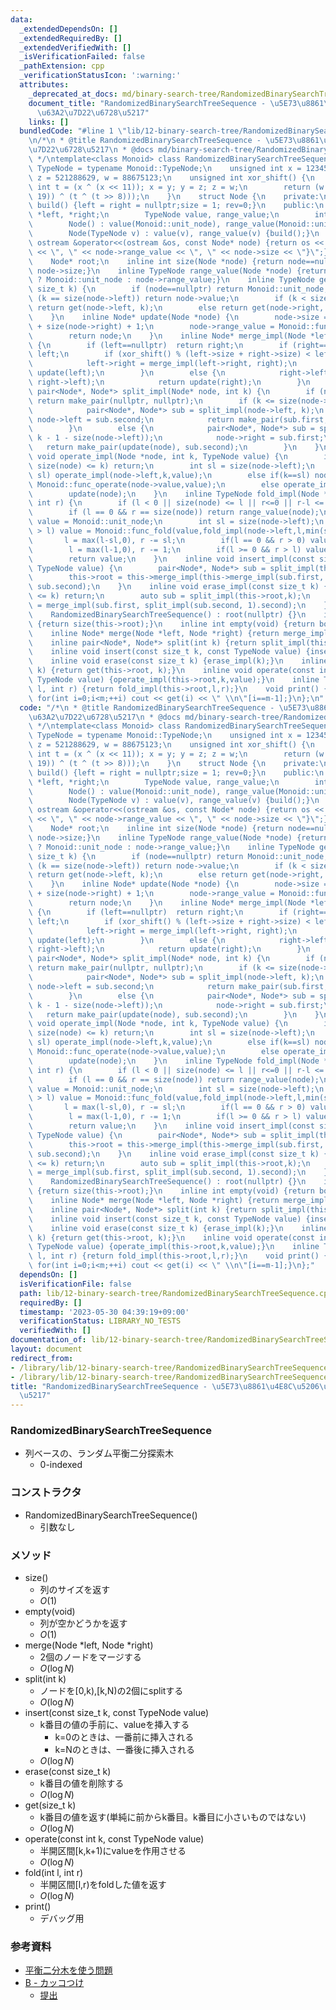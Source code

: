 ```yaml
---
data:
  _extendedDependsOn: []
  _extendedRequiredBy: []
  _extendedVerifiedWith: []
  _isVerificationFailed: false
  _pathExtension: cpp
  _verificationStatusIcon: ':warning:'
  attributes:
    _deprecated_at_docs: md/binary-search-tree/RandomizedBinarySearchTreeSequence.md
    document_title: "RandomizedBinarySearchTreeSequence - \u5E73\u8861\u4E8C\u5206\
      \u63A2\u7D22\u6728\u5217"
    links: []
  bundledCode: "#line 1 \"lib/12-binary-search-tree/RandomizedBinarySearchTreeSequence.cpp\"\
    \n/*\n * @title RandomizedBinarySearchTreeSequence - \u5E73\u8861\u4E8C\u5206\u63A2\
    \u7D22\u6728\u5217\n * @docs md/binary-search-tree/RandomizedBinarySearchTreeSequence.md\n\
    \ */\ntemplate<class Monoid> class RandomizedBinarySearchTreeSequence {\n    using\
    \ TypeNode = typename Monoid::TypeNode;\n    unsigned int x = 123456789, y = 362436069,\
    \ z = 521288629, w = 88675123;\n    unsigned int xor_shift() {\n        unsigned\
    \ int t = (x ^ (x << 11)); x = y; y = z; z = w;\n        return (w = (w ^ (w >>\
    \ 19)) ^ (t ^ (t >> 8)));\n    }\n    struct Node {\n    private:\n        void\
    \ build() {left = right = nullptr;size = 1; rev=0;}\n    public:\n        Node\
    \ *left, *right;\n        TypeNode value, range_value;\n        int size,rev;\n\
    \        Node() : value(Monoid::unit_node), range_value(Monoid::unit_node) {build();}\n\
    \        Node(TypeNode v) : value(v), range_value(v) {build();}\n        friend\
    \ ostream &operator<<(ostream &os, const Node* node) {return os << \"{\" << node->value\
    \ << \", \" << node->range_value << \", \" << node->size << \"}\";}\n    };\n\
    \    Node* root;\n    inline int size(Node *node) {return node==nullptr ? 0 :\
    \ node->size;}\n    inline TypeNode range_value(Node *node) {return node==nullptr\
    \ ? Monoid::unit_node : node->range_value;}\n    inline TypeNode get(Node *node,\
    \ size_t k) {\n        if (node==nullptr) return Monoid::unit_node;\n        if\
    \ (k == size(node->left)) return node->value;\n        if (k < size(node->left))\
    \ return get(node->left, k);\n        else return get(node->right, k-1 - size(node->left));\n\
    \    }\n    inline Node* update(Node *node) {\n        node->size = size(node->left)\
    \ + size(node->right) + 1;\n        node->range_value = Monoid::func_fold(Monoid::func_fold(range_value(node->left),node->value),range_value(node->right));\n\
    \        return node;\n    }\n    inline Node* merge_impl(Node *left, Node *right)\
    \ {\n        if (left==nullptr)  return right;\n        if (right==nullptr) return\
    \ left;\n        if (xor_shift() % (left->size + right->size) < left->size) {\n\
    \            left->right = merge_impl(left->right, right);\n            return\
    \ update(left);\n        }\n        else {\n            right->left = merge_impl(left,\
    \ right->left);\n            return update(right);\n        }\n    }\n    inline\
    \ pair<Node*, Node*> split_impl(Node* node, int k) {\n        if (node==nullptr)\
    \ return make_pair(nullptr, nullptr);\n        if (k <= size(node->left)) {\n\
    \            pair<Node*, Node*> sub = split_impl(node->left, k);\n           \
    \ node->left = sub.second;\n            return make_pair(sub.first, update(node));\n\
    \        }\n        else {\n            pair<Node*, Node*> sub = split_impl(node->right,\
    \ k - 1 - size(node->left));\n            node->right = sub.first;\n         \
    \   return make_pair(update(node), sub.second);\n        }\n    }\n    inline\
    \ void operate_impl(Node *node, int k, TypeNode value) {\n        if(k < 0 ||\
    \ size(node) <= k) return;\n        int sl = size(node->left);\n        if(k <\
    \ sl) operate_impl(node->left,k,value);\n        else if(k==sl) node->value =\
    \ Monoid::func_operate(node->value,value);\n        else operate_impl(node->right,k-1-sl,value);\n\
    \        update(node);\n    }\n    inline TypeNode fold_impl(Node *node, int l,\
    \ int r) {\n        if (l < 0 || size(node) <= l || r<=0 || r-l <= 0) return Monoid::unit_node;\n\
    \        if (l == 0 && r == size(node)) return range_value(node);\n        TypeNode\
    \ value = Monoid::unit_node;\n        int sl = size(node->left);\n        if(sl\
    \ > l) value = Monoid::func_fold(value,fold_impl(node->left,l,min(sl,r)));\n \
    \       l = max(l-sl,0), r -= sl;\n        if(l == 0 && r > 0) value = Monoid::func_fold(value,node->value);\n\
    \        l = max(l-1,0), r -= 1;\n        if(l >= 0 && r > l) value = Monoid::func_fold(value,fold_impl(node->right,l,r));\n\
    \        return value;\n    }\n    inline void insert_impl(const size_t k, const\
    \ TypeNode value) {\n        pair<Node*, Node*> sub = split_impl(this->root, k);\n\
    \        this->root = this->merge_impl(this->merge_impl(sub.first, new Node(value)),\
    \ sub.second);\n    }\n    inline void erase_impl(const size_t k) {\n        if(size(this->root)\
    \ <= k) return;\n        auto sub = split_impl(this->root,k);\n        this->root\
    \ = merge_impl(sub.first, split_impl(sub.second, 1).second);\n    }\npublic:\n\
    \    RandomizedBinarySearchTreeSequence() : root(nullptr) {}\n    inline int size()\
    \ {return size(this->root);}\n    inline int empty(void) {return bool(size()==0);}\n\
    \    inline Node* merge(Node *left, Node *right) {return merge_impl(left,right);}\n\
    \    inline pair<Node*, Node*> split(int k) {return split_impl(this->root,k);}\n\
    \    inline void insert(const size_t k, const TypeNode value) {insert_impl(k,value);}\n\
    \    inline void erase(const size_t k) {erase_impl(k);}\n    inline TypeNode get(size_t\
    \ k) {return get(this->root, k);}\n    inline void operate(const int k, const\
    \ TypeNode value) {operate_impl(this->root,k,value);}\n    inline TypeNode fold(int\
    \ l, int r) {return fold_impl(this->root,l,r);}\n    void print() {int m = size(this->root);\
    \ for(int i=0;i<m;++i) cout << get(i) << \" \\n\"[i==m-1];}\n};\n"
  code: "/*\n * @title RandomizedBinarySearchTreeSequence - \u5E73\u8861\u4E8C\u5206\
    \u63A2\u7D22\u6728\u5217\n * @docs md/binary-search-tree/RandomizedBinarySearchTreeSequence.md\n\
    \ */\ntemplate<class Monoid> class RandomizedBinarySearchTreeSequence {\n    using\
    \ TypeNode = typename Monoid::TypeNode;\n    unsigned int x = 123456789, y = 362436069,\
    \ z = 521288629, w = 88675123;\n    unsigned int xor_shift() {\n        unsigned\
    \ int t = (x ^ (x << 11)); x = y; y = z; z = w;\n        return (w = (w ^ (w >>\
    \ 19)) ^ (t ^ (t >> 8)));\n    }\n    struct Node {\n    private:\n        void\
    \ build() {left = right = nullptr;size = 1; rev=0;}\n    public:\n        Node\
    \ *left, *right;\n        TypeNode value, range_value;\n        int size,rev;\n\
    \        Node() : value(Monoid::unit_node), range_value(Monoid::unit_node) {build();}\n\
    \        Node(TypeNode v) : value(v), range_value(v) {build();}\n        friend\
    \ ostream &operator<<(ostream &os, const Node* node) {return os << \"{\" << node->value\
    \ << \", \" << node->range_value << \", \" << node->size << \"}\";}\n    };\n\
    \    Node* root;\n    inline int size(Node *node) {return node==nullptr ? 0 :\
    \ node->size;}\n    inline TypeNode range_value(Node *node) {return node==nullptr\
    \ ? Monoid::unit_node : node->range_value;}\n    inline TypeNode get(Node *node,\
    \ size_t k) {\n        if (node==nullptr) return Monoid::unit_node;\n        if\
    \ (k == size(node->left)) return node->value;\n        if (k < size(node->left))\
    \ return get(node->left, k);\n        else return get(node->right, k-1 - size(node->left));\n\
    \    }\n    inline Node* update(Node *node) {\n        node->size = size(node->left)\
    \ + size(node->right) + 1;\n        node->range_value = Monoid::func_fold(Monoid::func_fold(range_value(node->left),node->value),range_value(node->right));\n\
    \        return node;\n    }\n    inline Node* merge_impl(Node *left, Node *right)\
    \ {\n        if (left==nullptr)  return right;\n        if (right==nullptr) return\
    \ left;\n        if (xor_shift() % (left->size + right->size) < left->size) {\n\
    \            left->right = merge_impl(left->right, right);\n            return\
    \ update(left);\n        }\n        else {\n            right->left = merge_impl(left,\
    \ right->left);\n            return update(right);\n        }\n    }\n    inline\
    \ pair<Node*, Node*> split_impl(Node* node, int k) {\n        if (node==nullptr)\
    \ return make_pair(nullptr, nullptr);\n        if (k <= size(node->left)) {\n\
    \            pair<Node*, Node*> sub = split_impl(node->left, k);\n           \
    \ node->left = sub.second;\n            return make_pair(sub.first, update(node));\n\
    \        }\n        else {\n            pair<Node*, Node*> sub = split_impl(node->right,\
    \ k - 1 - size(node->left));\n            node->right = sub.first;\n         \
    \   return make_pair(update(node), sub.second);\n        }\n    }\n    inline\
    \ void operate_impl(Node *node, int k, TypeNode value) {\n        if(k < 0 ||\
    \ size(node) <= k) return;\n        int sl = size(node->left);\n        if(k <\
    \ sl) operate_impl(node->left,k,value);\n        else if(k==sl) node->value =\
    \ Monoid::func_operate(node->value,value);\n        else operate_impl(node->right,k-1-sl,value);\n\
    \        update(node);\n    }\n    inline TypeNode fold_impl(Node *node, int l,\
    \ int r) {\n        if (l < 0 || size(node) <= l || r<=0 || r-l <= 0) return Monoid::unit_node;\n\
    \        if (l == 0 && r == size(node)) return range_value(node);\n        TypeNode\
    \ value = Monoid::unit_node;\n        int sl = size(node->left);\n        if(sl\
    \ > l) value = Monoid::func_fold(value,fold_impl(node->left,l,min(sl,r)));\n \
    \       l = max(l-sl,0), r -= sl;\n        if(l == 0 && r > 0) value = Monoid::func_fold(value,node->value);\n\
    \        l = max(l-1,0), r -= 1;\n        if(l >= 0 && r > l) value = Monoid::func_fold(value,fold_impl(node->right,l,r));\n\
    \        return value;\n    }\n    inline void insert_impl(const size_t k, const\
    \ TypeNode value) {\n        pair<Node*, Node*> sub = split_impl(this->root, k);\n\
    \        this->root = this->merge_impl(this->merge_impl(sub.first, new Node(value)),\
    \ sub.second);\n    }\n    inline void erase_impl(const size_t k) {\n        if(size(this->root)\
    \ <= k) return;\n        auto sub = split_impl(this->root,k);\n        this->root\
    \ = merge_impl(sub.first, split_impl(sub.second, 1).second);\n    }\npublic:\n\
    \    RandomizedBinarySearchTreeSequence() : root(nullptr) {}\n    inline int size()\
    \ {return size(this->root);}\n    inline int empty(void) {return bool(size()==0);}\n\
    \    inline Node* merge(Node *left, Node *right) {return merge_impl(left,right);}\n\
    \    inline pair<Node*, Node*> split(int k) {return split_impl(this->root,k);}\n\
    \    inline void insert(const size_t k, const TypeNode value) {insert_impl(k,value);}\n\
    \    inline void erase(const size_t k) {erase_impl(k);}\n    inline TypeNode get(size_t\
    \ k) {return get(this->root, k);}\n    inline void operate(const int k, const\
    \ TypeNode value) {operate_impl(this->root,k,value);}\n    inline TypeNode fold(int\
    \ l, int r) {return fold_impl(this->root,l,r);}\n    void print() {int m = size(this->root);\
    \ for(int i=0;i<m;++i) cout << get(i) << \" \\n\"[i==m-1];}\n};"
  dependsOn: []
  isVerificationFile: false
  path: lib/12-binary-search-tree/RandomizedBinarySearchTreeSequence.cpp
  requiredBy: []
  timestamp: '2023-05-30 04:39:19+09:00'
  verificationStatus: LIBRARY_NO_TESTS
  verifiedWith: []
documentation_of: lib/12-binary-search-tree/RandomizedBinarySearchTreeSequence.cpp
layout: document
redirect_from:
- /library/lib/12-binary-search-tree/RandomizedBinarySearchTreeSequence.cpp
- /library/lib/12-binary-search-tree/RandomizedBinarySearchTreeSequence.cpp.html
title: "RandomizedBinarySearchTreeSequence - \u5E73\u8861\u4E8C\u5206\u63A2\u7D22\u6728\
  \u5217"
---
```

### RandomizedBinarySearchTreeSequence
- 列ベースの、ランダム平衡二分探索木
  - 0-indexed

### コンストラクタ
- RandomizedBinarySearchTreeSequence()
  - 引数なし

### メソッド
- size()
  - 列のサイズを返す
  - $O(1)$
- empty(void) 
  - 列が空かどうかを返す
  - $O(1)$
- merge(Node *left, Node *right) 
  - 2個のノードをマージする
  - $O(\log N)$
- split(int k)
  - ノードを[0,k),[k,N)の2個にsplitする
  - $O(\log N)$
- insert(const size_t k, const TypeNode value) 
  - k番目の値の手前に、valueを挿入する
    - k=0のときは、一番前に挿入される
    - k=Nのときは、一番後に挿入される
  - $O(\log N)$
- erase(const size_t k)
  - k番目の値を削除する
  - $O(\log N)$
- get(size_t k) 
  - k番目の値を返す(単純に前からk番目。k番目に小さいものではない)
  - $O(\log N)$
- operate(const int k, const TypeNode value)
  - 半開区間[k,k+1)にvalueを作用させる
  - $O(\log N)$
- fold(int l, int r) 
  - 半開区間[l,r)をfoldした値を返す
  - $O(\log N)$
- print() 
  - デバッグ用

### 参考資料
- [平衡二分木を使う問題](https://yosupo.hatenablog.com/entry/2014/12/09/222401)
- [B - カッコつけ](https://atcoder.jp/contests/code-festival-2014-exhibition-open/tasks/code_festival_exhibition_b)
  - [提出](https://atcoder.jp/contests/code-festival-2014-exhibition-open/submissions/22262942)

